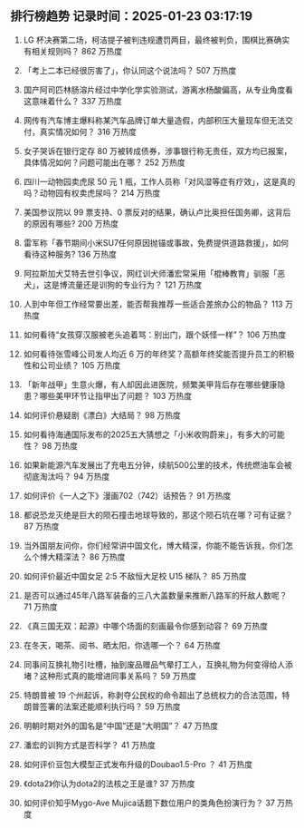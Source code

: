
## 排行榜趋势 记录时间：2025-01-23 03:17:19
  
  1. LG 杯决赛第二场，柯洁提子被判违规遭罚两目，最终被判负，围棋比赛确实有相关规则吗？ 862 万热度
    
  2. 「考上二本已经很厉害了」，你认同这个说法吗？ 507 万热度
    
  3. 国产阿司匹林肠溶片经过中学化学实验测试，游离水杨酸偏高，从专业角度看这意味着什么？ 337 万热度
    
  4. 网传有汽车博主爆料称某汽车品牌订单大量造假，内部积压大量现车但无法交付，真实情况如何？ 316 万热度
    
  5. 女子哭诉在银行定存 80 万被转成债券，涉事银行称无责任，双方均已报案，具体情况如何？问题可能出在哪？ 252 万热度
    
  6. 四川一动物园卖虎尿 50 元 1 瓶，工作人员称「对风湿等症有疗效」，这是真的吗？动物园有权卖虎尿吗？ 214 万热度
    
  7. 美国参议院以 99 票支持、0 票反对的结果，确认卢比奥担任国务卿，这背后的原因有哪些? 200 万热度
    
  8. 雷军称「春节期间小米SU7任何原因抛锚或事故，免费提供道路救援」，如何看待这种服务? 136 万热度
    
  9. 阿拉斯加犬艾特去世引争议，网红训犬师潘宏常采用「棍棒教育」驯服「恶犬」，这是博流量还是训狗的专业行为？ 121 万热度
    
  10. 人到中年但工作经常要出差，能否帮我推荐一些适合差旅办公的物品？ 113 万热度
    
  11. 如何看待“女孩穿汉服被老头追着骂：别出门，跟个妖怪一样”？ 106 万热度
    
  12. 如何看待张雪峰公司发人均近 6 万的年终奖？高额年终奖能否提升员工的积极性和公司业绩？ 105 万热度
    
  13. 「新年战甲」生意火爆，有人却因此进医院，频繁美甲背后存在哪些健康隐患？哪些美甲环节让指甲出了问题？ 103 万热度
    
  14. 如何评价悬疑剧《漂白》大结局？ 98 万热度
    
  15. 如何看待海通国际发布的2025五大猜想之「小米收购蔚来」，有多大的可能性？ 98 万热度
    
  16. 如果新能源汽车发展出了充电五分钟，续航500公里的技术，传统燃油车会被彻底淘汰吗？ 94 万热度
    
  17. 如何评价《一人之下》漫画702（742）话预告？ 91 万热度
    
  18. 都说恐龙灭绝是巨大的陨石撞击地球导致的，那这个陨石坑在哪？可有证据？ 87 万热度
    
  19. 当外国朋友问你，你们经常讲中国文化，博大精深，你能不能告诉我，你们怎么个博大精深法？ 86 万热度
    
  20. 如何评价最近中国女足 2:5 不敌恒大足校 U15 梯队？ 85 万热度
    
  21. 是否可以通过45年八路军装备的三八大盖数量来推断八路军的歼敌人数呢？ 71 万热度
    
  22. 《真三国无双：起源》中哪个场面的刻画最令你感到动容？ 69 万热度
    
  23. 在冬天，喝茶、阅书、晒太阳，你选哪一个？ 64 万热度
    
  24. 同事间互换礼物引吐槽，抽到废品赠品气晕打工人，互换礼物为何变得给人添堵？这种形式真的能增进同事关系吗？ 59 万热度
    
  25. 特朗普被 19 个州起诉，称剥夺公民权的命令超出了总统权力的合法范围，特朗普签署的法案还能顺利执行吗？ 59 万热度
    
  26. 明朝时期对外的国名是“中国”还是“大明国”？ 47 万热度
    
  27. 潘宏的训狗方式是否科学？ 41 万热度
    
  28. 如何评价豆包大模型正式发布升级的Doubao1.5-Pro ？ 41 万热度
    
  29. 《dota2》你认为dota2的法核之王是谁? 37 万热度
    
  30. 如何评价知乎Mygo-Ave Mujica话题下数位用户的类角色扮演行为？ 37 万热度
    